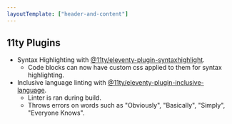 ```yaml
---
layoutTemplate: ["header-and-content"]
---
```


## 11ty Plugins

- Syntax Highlighting with [@11ty/eleventy-plugin-syntaxhighlight](https://github.com/11ty/eleventy-plugin-syntaxhighlight).
  - Code blocks can now have custom css applied to them for syntax highlighting.
- Inclusive language linting with [@11ty/eleventy-plugin-inclusive-language](https://github.com/11ty/eleventy-plugin-inclusive-language).
  - Linter is ran during build.
  - Throws errors on words such as "Obviously", "Basically", "Simply", "Everyone Knows".
